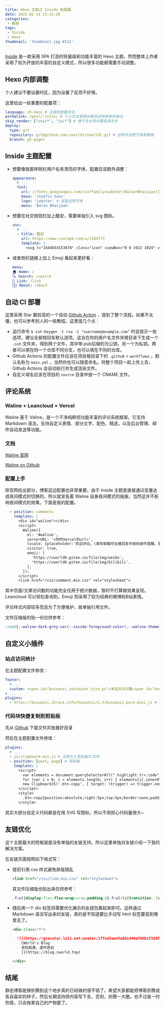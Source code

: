 ```yaml
---
title: Hexo 主题之 Inside 拓展篇
date: 2022-02-14 23:15:28
categories:
 - 教程
tags:
 - Inside
 - Hexo
thumbnail: 'thumbnail.jpg #111'
---
```


[Inside](https://github.com/ikeq/hexo-theme-inside) 是一款采用 SPA 打造的轻量级和功能丰富的 Hexo 主题。然而整体上作者采用了较为开放的丰富的自定义模式，所以很多功能都需要手动调整。

## Hexo 内部调整

个人建议不要设置时区，因为设置了反而不好用。

这里给出一些重要的配置项：

```yml
language: zh-Hans # 主题的配置写法
permalink: /post/:title/ # 个人在这里相对喜欢这种简单的格式
skip_render: ["css/*", "js/*"] # 便于在仓库内置各类文件
deploy:
  type: git
  repository: git@github.com:cworld1/cworld1.git # 这种写法更不容易报错
  branch: gh-pages
```

## Inside 主题配置

- 想要像我那样侧栏用户名有漂亮的字体，配置应该额外调整：

  ```yml
  appearance:
    # ...
    font:
      url: //fonts.googleapis.com/css?family=Lobster|Baloo+Bhaijaan|Inconsolata|Josefin+Sans|Montserrat
      base: 'Josefin Sans'
      logo: 'Lobster' # 就是这款字体
      menu: 'Baloo Bhaijaan'
  ```

- 想要在社交按钮栏加上酷安，需要单独引入 svg 图标。

  ```yml
  sns:
    # ...
    - title: 酷安
      url: https://www.coolapk.com/u/1384771
      template: |
        <svg t="1644654153078" class="icon" viewBox="0 0 1922 1024" version="1.1" xmlns="http://www.w3.org/2000/svg" p-id="1687" data-darkreader-inline-fill="" width="18" height="18"><path d="M513.810604 0c308.858273 0 602.991192 297.820939 602.991192 297.820939l-132.287657 102.890399S723.386322 178.321089 513.810604 178.321089c-143.391802 0-329.062206 104.787859-329.062206 323.556901 0 213.250375 136.029126 334.594235 330.906216 334.594235C1023.05127 836.485587 1203.216369 0 1363.15081 0c104.787859 0 175.047303 244.772252 297.820938 450.406065 147.06646 246.349014 261.475239 472.814793 261.47524 481.660695 0 49.641277-46.380854 91.919878-79.479494 91.919878S1206.891026 577.255229 1206.891026 577.255229l148.910469-108.462516 189.345061 128.679812L1359.476153 259.230358c-57.912596 57.899234-336.424882 764.769642-834.628215 764.769642C329.970848 1023.986638 0 880.581473 0 500.047343 0 284.952958 162.687093 0 513.810604 0z" p-id="1688"></path></svg>
  ```

- 或者侧栏链接上加上 Emoji 看起来更好看：

  ```yml
  menu:
  🏠 Home: /
  🔍 Search: /search
  🔗 Link: /link
  🧑‍💻 About: /about
  ```

## 自动 CI 部署

这里采用 Star 数较高的一个自动 [Github Action](https://github.com/sma11black/hexo-action) ，提到了整个流程。如果不太懂，也可以参考别人的一些教程。这里提几个点：

- 运行命令 `$ ssh-keygen -t rsa -C "username@example.com"` 时会提示一些选项，建议全部按回车默认选项。这会在你的用户名文件夹根目录下生成一个 `.ssh` 文件夹，得到两个文件，其中带.pub后缀的为公钥，另一个为私钥。两者可以填在同一个仓库不同分支，也可以填在不同的仓库。
- Github Actions 的配置文件应该在项目根目录下的 `.github` > `workflows` ，默认名称为 `main.yml` ，当然你也可以随意命名。将整个项目一起上传上去，Github Actions 会自动执行并生成渲染文件。
- 自定义域名应该在项目的 `source` 目录中放一个 CNAME 文件。

## 评论系统

### Waline + Leancloud + Vercel

Waline 基于 Valine，是一个干净纯粹但功能丰富的评论系统框架。它支持 Markdown 语法，支持自定义表情、部分文字、配色、精选，以及后台管理、邮件自动发送等功能。

### 文档

[Waline 官网](https://waline.js.org/)  

[Waline on Github](https://github.com/walinejs/waline)

### 配置上手

除官网给出部分，博客这边配置也非常重要。由于 Inside 主题是直接通过变量达成夜间模式的切换的，所以就宣告着 Waline 自身夜间模式的报废。当然这并不影响夜间模式的效果。下面是我的配置。

```yml
  - position: comments
    template: |
      <div id="waline"></div>
      <script>
        Waline({
          el: '#waline',
          serverURL: '<你的Vercel的url>',
          locale: {placeholder:'欢迎评论。(填写邮箱可在被回复时收到邮件提醒，登录非必须)'},
          visitor: true,
          emoji: [
            'https://cworld0.gitee.io/file/img/weibo',
            'https://cworld0.gitee.io/file/img/bilibili',
          ],
        });
      </script>
      <link href="/css/comment.min.css" rel="stylesheet">
```

其中页面/文章访问数的功能完全仅用于统计数据，暂时不打算做效果呈现。Leancloud 可以轻松查询到。Emoji 则采用了较为经典的微博和B站表情。

评论样式内容较多而且为了方便维护，故单独引用文件。

文件压缩版的贴一份仅供参考：

```css
:root{--waline-dark-grey:var(--inside-foreground-color);--waline-theme-color:var(--inside-accent-color);--waline-active-color:var(--inside-accent-color);--waline-text-color:var(--inside-foreground-color);--waline-bgcolor:var(--inside-background);--waline-bgcolor-light:var(--inside-card-background);--waline-bgcolor-hover:var(--inside-card-background);--waline-border-color:var(--inside-border-color);--waline-disable-bgcolor:var(--inside-card-background);--waline-disable-color:var(--inside-foreground-color);--waline-code-bgcolor:var(--inside-highlight-00);--waline-mobile-avatar-size:calc(var(--waline-avatar-size) * 11 / 13);--waline-badge-color:var(--inside-accent-color);--waline-info-bgcolor:var(--inside-background);--waline-avatar-radius:50%}#waline .veditor{width:calc(100% - 2em)!important}
```

## 自定义小插件

### 站点访问统计

在主题配置文件修改：

```yml
footer:
  # ...
  custom: <span id="busuanzi_container_site_pv">本站总访问量<span id="busuanzi_value_site_pv"></span>次</span>
# ...
plugins:
  - https://busuanzi.ibruce.info/busuanzi/2.3/busuanzi.pure.mini.js # 全局引入卜蒜子统计
```

### 代码块快捷复制到剪贴板

先从 [Github](https://github.com/zenorocha/clipboard.js/blob/master/dist/clipboard.min.js) 下载文件并放置好目录

然后在主题配置文件修改：

```yml
plugins:
  # ...
  - js/clipboard.min.js # 全局引入剪贴板JS文件
  - position: [post, page] # 剪贴板
    template: |
      <script>
        var elements = document.querySelectorAll(".highlight tr>.code");
        for (var i = 0; i < elements.length; i++) { elements[i].innerHTML = '<button class="btn-copy" data-clipboard-snippet=""><svg t="1644686763820" class="icon" viewBox="0 0 1024 1024" version="1.1" xmlns="http://www.w3.org/2000/svg" p-id="2062" data-darkreader-inline-fill="" width="16" height="16"><path d="M798.4 128h-72v-12.8c0-38.4-33.6-72-72-72h-97.6C555.2 17.6 537.6 0 512 0c-25.6 0-43.2 17.6-43.2 43.2h-97.6c-38.4 0-72 33.6-72 72V128h-72c-30.4 0-56 25.6-56 56v780.8c0 33.6 25.6 59.2 59.2 59.2h568c17.6 0 33.6-8 43.2-20.8 8-12.8 12.8-25.6 12.8-38.4V184C852.8 153.6 827.2 128 798.4 128zM384 128h256v84.8H384V128z m384 811.2H256V212.8h43.2v12.8c0 38.4 33.6 72 72 72h281.6c38.4 0 72-33.6 72-72v-12.8H768v726.4z" p-id="2063"></path></svg></button>' + elements[i].innerHTML };
        new ClipboardJS('.btn-copy', { target: (trigger) => trigger.nextElementSibling });
      </script>
      <style>
        .btn-copy{position:absolute;right:5px;top:5px;border:none;padding:3px 6px;border-radius:3px;background:var(--inside-background);fill:currentColor;opacity:0;transition:.3s}.highlight:hover .btn-copy{opacity:1}
      </style>
```

其实大部分自定义代码都是在用 SVG 写图标，所以不用担心代码量很大~

## 友链优化

这个主题最大的短板就是没有单独的友链支持。所以这里单独对友链介绍一下我的解决方案。

在友链页面按照如下格式写：

- 提前引用 css 样式避免排版错乱

  ```markdown
  <link href="/css/link.min.css" rel="stylesheet">
  ```

  其文件压缩版也贴出来仅供参考：
  ```css
  .f>ul{display:flex;flex-wrap:wrap;padding:0}.f>ul>li{transition:.3s ease;list-style:none}.f>ul>li{display:flex;margin:0 10px 10px 0;text-decoration:none;padding:10px;background-color:var(--inside-background);color:var(--inside-accent-color);border-radius:6px}.f>ul>li:hover{color:#fff;background-color:var(--inside-accent-color);box-shadow:0 2px 4px 1px rgb(0 0 0 / 20%);transform:scale(1.03)}.f>ul>li:active{transform:scale(0.97)}.f>ul>li>p{margin:0}.f img{border:solid 1px var(--inside-border-color);border-radius:25px;width:50px;height:50px;margin:0!important;max-width:fit-content}.f>ul>li>ul{position:relative;margin-left:10px;padding:0}.f>ul>li>ul>li{list-style:none;text-align:center}.f>ul>li>ul>li:nth-child(1){font-size:14px}.f>ul>li>ul>li:nth-child(2){font-size:12px;margin-top:5px;max-width:108px;overflow:hidden;text-overflow:ellipsis;white-space:nowrap;opacity:.8}.f>ul>li>ul>li:nth-child(3) a{position:absolute;right:0;top:0;height:100%;width:100%;border:0;color:transparent}@media(max-width:450px){.f>ul>li{margin-left:0;width:100%}.f>ul>li>ul{width:100%}.f>ul>li>ul>li{text-align:start;max-width:100%!important}}
  ```

- 随后用一个 div 标签将需要优化展示的友链包裹起来即可。这样通过 Markdown 语法写出来的友链，真的是不知道要比手动写 html 标签要高到哪里去了。

  ```markdown
  <div class="f">
  
  - ![](https://gravatar.loli.net/avatar/1ffe42aa45a6b1444a786b1f32dfa8aa?s=400)
    - CWorld's Blog
    - 求知若愚，虚怀若谷
    - [](https://blog.cworld.top)
  
  </div>
  ```

## 结尾

静态博客能够折腾到这个地步真的已经做的很不错了。希望大家都能把博客折腾成各自喜欢的样子，然后长期坚持把内容写下去，否则，折腾一大圈，也不过是一时热情，只会拖累自己的产物罢了。
